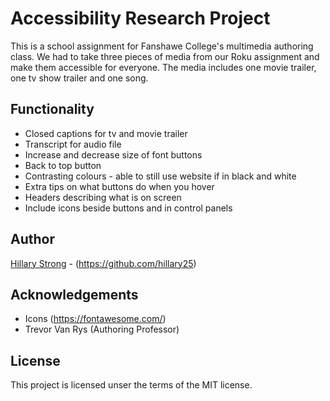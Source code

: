 # Accessibility Research Project
This is a school assignment for Fanshawe College's multimedia authoring class. We had to take three pieces of media from our Roku assignment and make them accessible for everyone. The media includes one movie trailer, one tv show trailer and one song.

## Functionality
* Closed captions for tv and movie trailer
* Transcript for audio file
* Increase and decrease size of font buttons
* Back to top button
* Contrasting colours - able to still use website if in black and white
* Extra tips on what buttons do when you hover
* Headers describing what is on screen
* Include icons beside buttons and in control panels

## Author
[Hillary Strong](hillary-strong.com) - (https://github.com/hillary25)

## Acknowledgements
* Icons (https://fontawesome.com/)
* Trevor Van Rys (Authoring Professor)

## License
This project is licensed unser the terms of the MIT license.